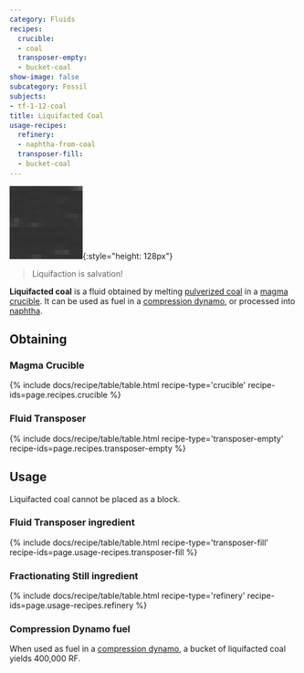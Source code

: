 ```yaml
---
category: Fluids
recipes:
  crucible:
  - coal
  transposer-empty:
  - bucket-coal
show-image: false
subcategory: Fossil
subjects:
- tf-1-12-coal
title: Liquifacted Coal
usage-recipes:
  refinery:
  - naphtha-from-coal
  transposer-fill:
  - bucket-coal
---
```


![Liquifacted coal](/assets/images/docs/1.12/thermal-foundation/liquifacted-coal.gif){:style="height: 128px"}

> Liquifaction is salvation!


**Liquifacted coal** is a fluid obtained by melting [pulverized
coal](../pulverized-coal/) in a [magma crucible](../../thermal-expansion/magma-crucible/). It
can be used as fuel in a [compression dynamo](../../thermal-expansion/compression-dynamo/), or
processed into [naphtha](../naphtha/).


Obtaining
---------

### Magma Crucible
{% include docs/recipe/table/table.html recipe-type='crucible' recipe-ids=page.recipes.crucible %}

### Fluid Transposer
{% include docs/recipe/table/table.html recipe-type='transposer-empty' recipe-ids=page.recipes.transposer-empty %}


Usage
-----

Liquifacted coal cannot be placed as a block.

### Fluid Transposer ingredient
{% include docs/recipe/table/table.html recipe-type='transposer-fill' recipe-ids=page.usage-recipes.transposer-fill %}

### Fractionating Still ingredient
{% include docs/recipe/table/table.html recipe-type='refinery' recipe-ids=page.usage-recipes.refinery %}

### Compression Dynamo fuel
When used as fuel in a [compression dynamo](../../thermal-expansion/compression-dynamo/), a bucket
of liquifacted coal yields 400,000 RF.
